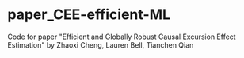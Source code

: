 # paper_CEE-efficient-ML
Code for paper "Efficient and Globally Robust Causal Excursion Effect Estimation" by Zhaoxi Cheng, Lauren Bell, Tianchen Qian
